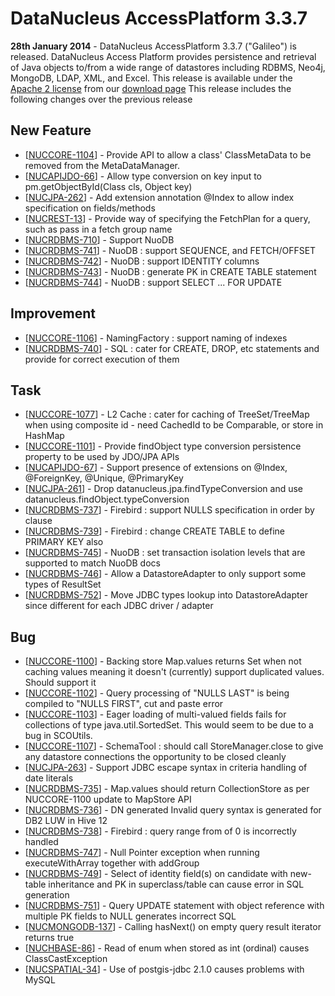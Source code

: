 <head><title>AccessPlatform 3.3.7</title></head>

# DataNucleus AccessPlatform 3.3.7

<div id="dzone_vote_widget" style="float: left; margin-right: 8px;">
    <script type="text/javascript">var dzone_title = 'DataNucleus AccessPlatform 3.3.6 Released';</script>
    <script type="text/javascript">var dzone_url = 'http://www.datanucleus.org/news/access_platform_3_3_6.html';</script>
    <script type="text/javascript" language="javascript" src="http://widgets.dzone.com/widgets/zoneit.js"></script>
</div>

__28th January 2014__ - DataNucleus AccessPlatform 3.3.7 ("Galileo") is released.
DataNucleus Access Platform provides persistence and retrieval of Java objects to/from a wide range of datastores including RDBMS, Neo4j, MongoDB, LDAP, XML, and Excel.
This release is available under the [Apache 2 license](http://www.datanucleus.org/documentation/license.html) from our [download page](http://www.datanucleus.org/download.html) 
This release includes the following changes over the previous release


## New Feature

<ul>
<li>[<a href='http://issues.datanucleus.org/browse/NUCCORE-1104'>NUCCORE-1104</a>] -         Provide API to allow a class' ClassMetaData to be removed from the MetaDataManager.</li>
<li>[<a href='http://issues.datanucleus.org/browse/NUCAPIJDO-66'>NUCAPIJDO-66</a>] -         Allow type conversion on key input to pm.getObjectById(Class cls, Object key)</li>
<li>[<a href='http://issues.datanucleus.org/browse/NUCJPA-262'>NUCJPA-262</a>] -         Add extension annotation @Index to allow index specification on fields/methods</li>
<li>[<a href='http://issues.datanucleus.org/browse/NUCREST-13'>NUCREST-13</a>] -         Provide way of specifying the FetchPlan for a query, such as pass in a fetch group name</li>
<li>[<a href='http://issues.datanucleus.org/browse/NUCRDBMS-710'>NUCRDBMS-710</a>] -         Support NuoDB</li>
<li>[<a href='http://issues.datanucleus.org/browse/NUCRDBMS-741'>NUCRDBMS-741</a>] -         NuoDB : support SEQUENCE, and FETCH/OFFSET</li>
<li>[<a href='http://issues.datanucleus.org/browse/NUCRDBMS-742'>NUCRDBMS-742</a>] -         NuoDB : support IDENTITY columns</li>
<li>[<a href='http://issues.datanucleus.org/browse/NUCRDBMS-743'>NUCRDBMS-743</a>] -         NuoDB : generate PK in CREATE TABLE statement</li>
<li>[<a href='http://issues.datanucleus.org/browse/NUCRDBMS-744'>NUCRDBMS-744</a>] -         NuoDB : support SELECT ... FOR UPDATE</li>
</ul>


## Improvement

<ul>
<li>[<a href='http://issues.datanucleus.org/browse/NUCCORE-1106'>NUCCORE-1106</a>] -         NamingFactory : support naming of indexes</li>
<li>[<a href='http://issues.datanucleus.org/browse/NUCRDBMS-740'>NUCRDBMS-740</a>] -         SQL : cater for CREATE, DROP, etc statements and provide for correct execution of them</li>
</ul>


## Task

<ul>
<li>[<a href='http://issues.datanucleus.org/browse/NUCCORE-1077'>NUCCORE-1077</a>] -         L2 Cache : cater for caching of TreeSet/TreeMap when using composite id - need CachedId to be Comparable, or store in HashMap</li>
<li>[<a href='http://issues.datanucleus.org/browse/NUCCORE-1101'>NUCCORE-1101</a>] -         Provide findObject type conversion persistence property to be used by JDO/JPA APIs</li>
<li>[<a href='http://issues.datanucleus.org/browse/NUCAPIJDO-67'>NUCAPIJDO-67</a>] -         Support presence of extensions on @Index, @ForeignKey, @Unique, @PrimaryKey</li>
<li>[<a href='http://issues.datanucleus.org/browse/NUCJPA-261'>NUCJPA-261</a>] -         Drop datanucleus.jpa.findTypeConversion and use datanucleus.findObject.typeConversion</li>
<li>[<a href='http://issues.datanucleus.org/browse/NUCRDBMS-737'>NUCRDBMS-737</a>] -         Firebird : support NULLS specification in order by clause</li>
<li>[<a href='http://issues.datanucleus.org/browse/NUCRDBMS-739'>NUCRDBMS-739</a>] -         Firebird : change CREATE TABLE to define PRIMARY KEY also</li>
<li>[<a href='http://issues.datanucleus.org/browse/NUCRDBMS-745'>NUCRDBMS-745</a>] -         NuoDB : set transaction isolation levels that are supported to match NuoDB docs</li>
<li>[<a href='http://issues.datanucleus.org/browse/NUCRDBMS-746'>NUCRDBMS-746</a>] -         Allow a DatastoreAdapter to only support some types of ResultSet</li>
<li>[<a href='http://issues.datanucleus.org/browse/NUCRDBMS-752'>NUCRDBMS-752</a>] -         Move JDBC types lookup into DatastoreAdapter since different for each JDBC driver / adapter</li>
</ul>


## Bug

<ul>
<li>[<a href='http://issues.datanucleus.org/browse/NUCCORE-1100'>NUCCORE-1100</a>] -         Backing store Map.values returns Set when not caching values meaning it doesn't (currently) support duplicated values. Should support it</li>
<li>[<a href='http://issues.datanucleus.org/browse/NUCCORE-1102'>NUCCORE-1102</a>] -         Query processing of &quot;NULLS LAST&quot; is being compiled to &quot;NULLS FIRST&quot;, cut and paste error</li>
<li>[<a href='http://issues.datanucleus.org/browse/NUCCORE-1103'>NUCCORE-1103</a>] -         Eager loading of multi-valued fields fails for collections of type java.util.SortedSet.  This would seem to be due to a bug in SCOUtils.</li>
<li>[<a href='http://issues.datanucleus.org/browse/NUCCORE-1107'>NUCCORE-1107</a>] -         SchemaTool : should call StoreManager.close to give any datastore connections the opportunity to be closed cleanly</li>
<li>[<a href='http://issues.datanucleus.org/browse/NUCJPA-263'>NUCJPA-263</a>] -         Support JDBC escape syntax in criteria handling of date literals</li>
<li>[<a href='http://issues.datanucleus.org/browse/NUCRDBMS-735'>NUCRDBMS-735</a>] -         Map.values should return CollectionStore as per NUCCORE-1100 update to MapStore API</li>
<li>[<a href='http://issues.datanucleus.org/browse/NUCRDBMS-736'>NUCRDBMS-736</a>] -         DN generated Invalid query syntax is generated for DB2 LUW in Hive 12</li>
<li>[<a href='http://issues.datanucleus.org/browse/NUCRDBMS-738'>NUCRDBMS-738</a>] -         Firebird : query range from of 0 is incorrectly handled</li>
<li>[<a href='http://issues.datanucleus.org/browse/NUCRDBMS-747'>NUCRDBMS-747</a>] -         Null Pointer exception when running executeWithArray together with addGroup</li>
<li>[<a href='http://issues.datanucleus.org/browse/NUCRDBMS-749'>NUCRDBMS-749</a>] -         Select of identity field(s) on candidate with new-table inheritance and PK in superclass/table can cause error in SQL generation</li>
<li>[<a href='http://issues.datanucleus.org/browse/NUCRDBMS-751'>NUCRDBMS-751</a>] -         Query UPDATE statement with object reference with multiple PK fields to NULL generates incorrect SQL</li>
<li>[<a href='http://issues.datanucleus.org/browse/NUCMONGODB-137'>NUCMONGODB-137</a>] -         Calling hasNext() on empty query result iterator returns true</li>
<li>[<a href='http://issues.datanucleus.org/browse/NUCHBASE-86'>NUCHBASE-86</a>] -         Read of enum when stored as int (ordinal) causes ClassCastException</li>
<li>[<a href='http://issues.datanucleus.org/browse/NUCSPATIAL-34'>NUCSPATIAL-34</a>] -         Use of postgis-jdbc 2.1.0 causes problems with MySQL</li>
</ul>

